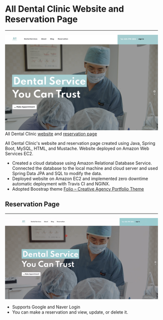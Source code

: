 # All Dental Clinic Website and Reservation Page


---

![](resources/first-image.png)  
All Dental Clinic [website](alldent.kr/en) and [reservation page](alldent.kr/reservation)

All Dental Clinic's website and reservation page created using Java, Spring Boot, MySQL, HTML, and Mustache. Website deployed on Amazon Web Services EC2. 

- Created a cloud database using Amazon Relational Database Service. Connected the database to the local machine and cloud server and used Spring Data JPA and SQL to modify the data.
- Deployed website on Amazon EC2 and implemented zero downtime automatic deployment with Travis CI and NGINX.
- Adopted Boostrap theme [Folio – Creative Agency Portfolio Theme](https://themes.getbootstrap.com/product/folio-creative-agency-portfolio-theme/)

## Reservation Page

---
![](resources/reservation-vid.gif)  
- Supports Google and Naver Login
- You can make a reservation and view, update, or delete it. 



  
